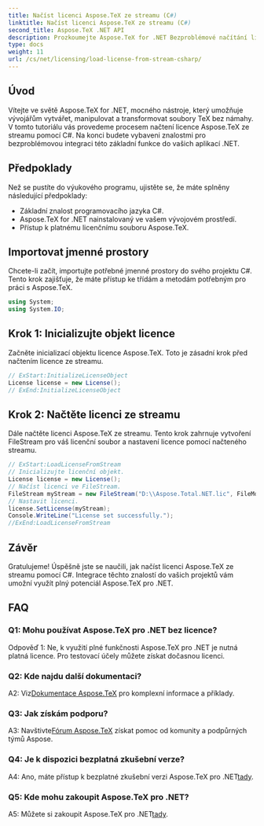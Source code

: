 ```yaml
---
title: Načíst licenci Aspose.TeX ze streamu (C#)
linktitle: Načíst licenci Aspose.TeX ze streamu (C#)
second_title: Aspose.TeX .NET API
description: Prozkoumejte Aspose.TeX for .NET Bezproblémové načítání licencí, vylepšení zpracování dokumentů. Podívejte se na tutoriál, kde najdete pokyny krok za krokem.
type: docs
weight: 11
url: /cs/net/licensing/load-license-from-stream-csharp/
---
```

## Úvod

Vítejte ve světě Aspose.TeX for .NET, mocného nástroje, který umožňuje vývojářům vytvářet, manipulovat a transformovat soubory TeX bez námahy. V tomto tutoriálu vás provedeme procesem načtení licence Aspose.TeX ze streamu pomocí C#. Na konci budete vybaveni znalostmi pro bezproblémovou integraci této základní funkce do vašich aplikací .NET.

## Předpoklady

Než se pustíte do výukového programu, ujistěte se, že máte splněny následující předpoklady:

- Základní znalost programovacího jazyka C#.
- Aspose.TeX for .NET nainstalovaný ve vašem vývojovém prostředí.
- Přístup k platnému licenčnímu souboru Aspose.TeX.

## Importovat jmenné prostory

Chcete-li začít, importujte potřebné jmenné prostory do svého projektu C#. Tento krok zajišťuje, že máte přístup ke třídám a metodám potřebným pro práci s Aspose.TeX.

```csharp
using System;
using System.IO;
```

## Krok 1: Inicializujte objekt licence

Začněte inicializací objektu licence Aspose.TeX. Toto je zásadní krok před načtením licence ze streamu.

```csharp
// ExStart:InitializeLicenseObject
License license = new License();
// ExEnd:InitializeLicenseObject
```

## Krok 2: Načtěte licenci ze streamu

Dále načtěte licenci Aspose.TeX ze streamu. Tento krok zahrnuje vytvoření FileStream pro váš licenční soubor a nastavení licence pomocí načteného streamu.

```csharp
// ExStart:LoadLicenseFromStream
// Inicializujte licenční objekt.
License license = new License();
// Načíst licenci ve FileStream.
FileStream myStream = new FileStream("D:\\Aspose.Total.NET.lic", FileMode.Open);
// Nastavit licenci.
license.SetLicense(myStream);
Console.WriteLine("License set successfully.");
//ExEnd:LoadLicenseFromStream
```

## Závěr

Gratulujeme! Úspěšně jste se naučili, jak načíst licenci Aspose.TeX ze streamu pomocí C#. Integrace těchto znalostí do vašich projektů vám umožní využít plný potenciál Aspose.TeX pro .NET.

## FAQ

### Q1: Mohu používat Aspose.TeX pro .NET bez licence?

Odpověď 1: Ne, k využití plné funkčnosti Aspose.TeX pro .NET je nutná platná licence. Pro testovací účely můžete získat dočasnou licenci.

### Q2: Kde najdu další dokumentaci?

 A2: Viz[Dokumentace Aspose.TeX](https://reference.aspose.com/tex/net/) pro komplexní informace a příklady.

### Q3: Jak získám podporu?

 A3: Navštivte[Fórum Aspose.TeX](https://forum.aspose.com/c/tex/47) získat pomoc od komunity a podpůrných týmů Aspose.

### Q4: Je k dispozici bezplatná zkušební verze?

A4: Ano, máte přístup k bezplatné zkušební verzi Aspose.TeX pro .NET[tady](https://releases.aspose.com/).

### Q5: Kde mohu zakoupit Aspose.TeX pro .NET?

 A5: Můžete si zakoupit Aspose.TeX pro .NET[tady](https://purchase.aspose.com/buy).